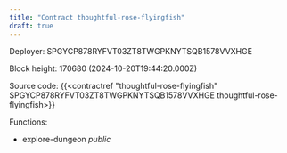 ```yaml
---
title: "Contract thoughtful-rose-flyingfish"
draft: true
---
```

Deployer: SPGYCP878RYFVT03ZT8TWGPKNYTSQB1578VVXHGE


 



Block height: 170680 (2024-10-20T19:44:20.000Z)

Source code: {{<contractref "thoughtful-rose-flyingfish" SPGYCP878RYFVT03ZT8TWGPKNYTSQB1578VVXHGE thoughtful-rose-flyingfish>}}

Functions:

* explore-dungeon _public_

